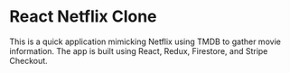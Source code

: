 # React Netflix Clone

This is a quick application mimicking Netflix using TMDB to gather movie information. The app is built using React, Redux, Firestore, and Stripe Checkout.
